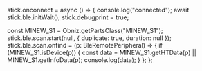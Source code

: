 
stick.onconnect = async () => {
  console.log("connected");
  await stick.ble.initWait();
  stick.debugprint = true;

  const MINEW_S1 = Obniz.getPartsClass("MINEW_S1");
  stick.ble.scan.start(null, { duplicate: true, duration: null });
  stick.ble.scan.onfind = (p: BleRemotePeripheral) => {
    if (MINEW_S1.isDevice(p)) {
      const data = MINEW_S1.getHTData(p) || MINEW_S1.getInfoData(p);
      console.log(data);
    }
  };
};
